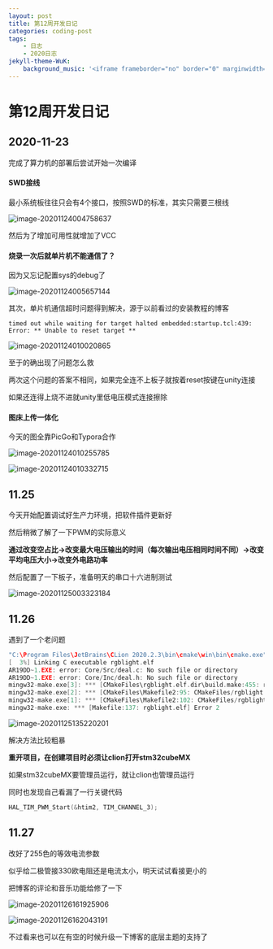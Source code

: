 ```yaml
---
layout: post
title: 第12周开发日记
categories: coding-post
tags: 
    - 日志 
    - 2020日志
jekyll-theme-WuK:
    background_music: '<iframe frameborder="no" border="0" marginwidth="0" marginheight="0" width=100% height=86 src="//music.163.com/outchain/player?type=2&id=27876158&auto=1&height=66"></iframe>'
---
```




# 第12周开发日记

## 2020-11-23

完成了算力机的部署后尝试开始一次编译

#### SWD接线

最小系统板往往只会有4个接口，按照SWD的标准，其实只需要三根线

![image-20201124004758637](https://raw.githubusercontent.com/xutongxin1/xutongxin1.github.io/master/asset/%E6%97%A5%E5%BF%97/2020image-20201124004758637.png)

然后为了增加可用性就增加了VCC

#### 烧录一次后就单片机不能通信了？

因为又忘记配置sys的debug了

![image-20201124005657144](https://raw.githubusercontent.com/xutongxin1/xutongxin1.github.io/master/asset/%E6%97%A5%E5%BF%97/2020image-20201124005657144.png)

其次，单片机通信超时问题得到解决，源于以前看过的安装教程的博客

```
timed out while waiting for target halted embedded:startup.tcl:439: Error: ** Unable to reset target **
```

![image-20201124010020865](https://raw.githubusercontent.com/xutongxin1/xutongxin1.github.io/master/asset/%E6%97%A5%E5%BF%97/2020image-20201124010020865.png)

至于的确出现了问题怎么救

两次这个问题的答案不相同，如果完全连不上板子就按着reset按键在unity连接

如果还连得上烧不进就unity里低电压模式连接擦除

#### 图床上传一体化

今天的图全靠PicGo和Typora合作

![image-20201124010255785](https://raw.githubusercontent.com/xutongxin1/xutongxin1.github.io/master/asset/%E6%97%A5%E5%BF%97/2020image-20201124010255785.png)

![image-20201124010332715](https://raw.githubusercontent.com/xutongxin1/xutongxin1.github.io/master/asset/%E6%97%A5%E5%BF%97/2020image-20201124010332715.png)

## 11.25

今天开始配置调试好生产力环境，把软件插件更新好

然后稍微了解了一下PWM的实际意义

**通过改变空占比->改变最大电压输出的时间（每次输出电压相同时间不同）->改变平均电压大小->改变外电路功率**

然后配置了一下板子，准备明天的串口十六进制测试

![image-20201125003323184](https://raw.githubusercontent.com/xutongxin1/xutongxin1.github.io/master/asset/%E6%97%A5%E5%BF%97/2020image-20201125003323184.png)

## 11.26

遇到了一个老问题

```c
"C:\Program Files\JetBrains\CLion 2020.2.3\bin\cmake\win\bin\cmake.exe" --build D:\stm\rgblight\cmake-build-debug --target rgblight.elf -- -j 12
[  3%] Linking C executable rgblight.elf
AR19DD~1.EXE: error: Core/Src/deal.c: No such file or directory
AR19DD~1.EXE: error: Core/Inc/deal.h: No such file or directory
mingw32-make.exe[3]: *** [CMakeFiles\rgblight.elf.dir\build.make:455: rgblight.elf] Error 1
mingw32-make.exe[2]: *** [CMakeFiles\Makefile2:95: CMakeFiles/rgblight.elf.dir/all] Error 2
mingw32-make.exe[1]: *** [CMakeFiles\Makefile2:102: CMakeFiles/rgblight.elf.dir/rule] Error 2
mingw32-make.exe: *** [Makefile:137: rgblight.elf] Error 2
```

![image-20201125135220201](https://raw.githubusercontent.com/xutongxin1/xutongxin1.github.io/master/asset/%E6%97%A5%E5%BF%97image-20201125135220201.png)



解决方法比较粗暴

**重开项目，在创建项目时必须让clion打开stm32cubeMX**

如果stm32cubeMX要管理员运行，就让clion也管理员运行



同时也发现自己看漏了一行关键代码

```c
HAL_TIM_PWM_Start(&htim2, TIM_CHANNEL_3);
```



## 11.27

改好了255色的等效电流参数

似乎给二极管接330欧电阻还是电流太小，明天试试看接更小的



把博客的评论和音乐功能给修了一下

![image-20201126161925906](https://raw.githubusercontent.com/xutongxin1/xutongxin1.github.io/master/asset/%E6%97%A5%E5%BF%97image-20201126161925906.png)

![image-20201126162043191](https://raw.githubusercontent.com/xutongxin1/xutongxin1.github.io/master/asset/%E6%97%A5%E5%BF%97image-20201126162043191.png)

不过看来也可以在有空的时候升级一下博客的底层主题的支持了
